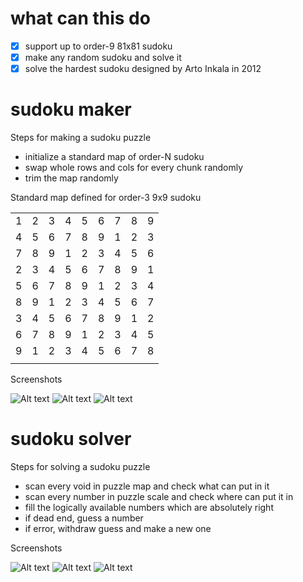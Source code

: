 # what can this do

- [x] support up to order-9 81x81 sudoku
- [x] make any random sudoku and solve it
- [x] solve the hardest sudoku designed by Arto Inkala in 2012

# sudoku maker

Steps for making a sudoku puzzle
- initialize a standard map of order-N sudoku
- swap whole rows and cols for every chunk randomly
- trim the map randomly

Standard map defined for order-3 9x9 sudoku

| | | | | | | | | |
|-|-|-|-|-|-|-|-|-|
|1|2|3|4|5|6|7|8|9|
|4|5|6|7|8|9|1|2|3|
|7|8|9|1|2|3|4|5|6|
|2|3|4|5|6|7|8|9|1|
|5|6|7|8|9|1|2|3|4|
|8|9|1|2|3|4|5|6|7|
|3|4|5|6|7|8|9|1|2|
|6|7|8|9|1|2|3|4|5|
|9|1|2|3|4|5|6|7|8|
| | | | | | | | | |

Screenshots

![Alt text](./doc/make_3.png)
![Alt text](./doc/make_4.png)
![Alt text](./doc/make_5.png)

# sudoku solver

Steps for solving a sudoku puzzle
- scan every void in puzzle map and check what can put in it
- scan every number in puzzle scale and check where can put it in
- fill the logically available numbers which are absolutely right
- if dead end, guess a number
- if error, withdraw guess and make a new one

Screenshots

![Alt text](./doc/solve_scan.png)
![Alt text](./doc/solve_guess.png)
![Alt text](./doc/solve_history.png)
